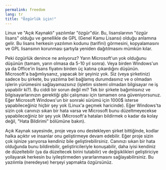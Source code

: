 ```yaml
---
permalink: freedom
lang: tr
title: "Özgürlük için!"
---
```


Linux ve "Açık Kaynaklı" yazılımlar "özgür"dür. Bu, lisanslarının "özgür lisans" olduğu ve genellikle de GPL (Genel Kamu Lisansı) olduğu anlamına gelir. Bu lisans herkesin yazılımın kodunu (tarifini) görmesini, kopyalamasını ve GPL lisansının korunması şartıyla yeniden dağıtılmasını mümkün kılar.

Peki özgürlük denince ne anlıyoruz? Yarın Microsoft'un yok olduğunu düşünün (tamam, yarın olmasa da 5-10 yıl sonra). Veya birden Windows'un ya da Office'in lisans fiyatını birden üç katına çıkardığını düşünün. Microsoft'a bağımlıysanız, yapacak bir şeyiniz yok. Siz (veya şirketiniz) sadece bu şirkete, bu yazılıma bel bağlamış durumdasınız ve o olmadan işlerin yürümesini sağlayamazsınız (işletim sistemi olmadan bilgisayar ne iş yapabilir ki?). Bu ciddi bir sorun değil mi? Tek bir şirkete bağımlısınız ve bilgisayarlarınızın gerektiği gibi çalışması için tamamen ona güveniyorsunuz. Eğer Microsoft Windows'un bir sonraki sürümü için 1000$ isterse yapabileceğiniz hiçbir şey yok (Linux'a geçmek haricinde). Eğer Windows'ta sizin çok canınızı sıkan bir hata varsa ve Microsoft bunu düzeltmeyecekse yapabileceğiniz bir şey yok (Microsoft'a hataları bildirmek o kadar da kolay değil, "Hata Bildirimi" bölümüne bakın).

Açık Kaynak sayesinde, proje veya onu destekleyen şirket bittiğinde, kodlar halka açıktır ve insanlar onu geliştirmeye devam edebilir. Eğer proje sizin çok işinize yarıyorsa kendiniz bile geliştirebilirsiniz. Canınızı sıkan bir hata olduğunda bunu bildirebilir, geliştiricileriyle konuşabilir, daha iyisi kendiniz de düzeltebilir (ya da düzeltecek birini tutabilir) ve değişiklikleri geliştiriciye yollayarak herkesin bu iyileştirmeden yararlanmasını sağlayabilirsiniz. Bu yazılımla (neredeyse) herşeyi yapmakta özgürsünüz.




